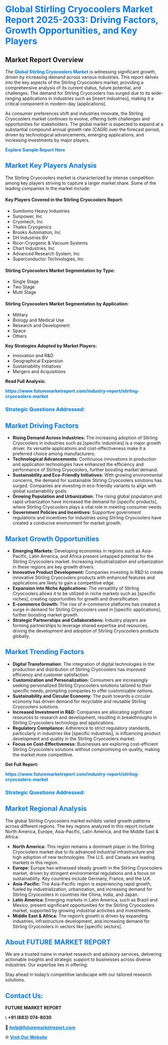 <h1 style="color: #007BFF;">Global Stirling Cryocoolers Market Report 2025-2033: Driving Factors, Growth Opportunities, and Key Players</h1>

<section id="overview">
<h2>Market Report Overview</h2>
<p>The <a href="https://www.futuremarketreport.com/industry-report/stirling-cryocoolers-market" style="color: #007BFF; text-decoration: none;"><strong>Global Stirling Cryocoolers Market</strong></a> is witnessing significant growth, driven by increasing demand across various industries. This report delves into the key aspects of the Stirling Cryocoolers market, providing a comprehensive analysis of its current status, future potential, and challenges. The demand for Stirling Cryocoolers has surged due to its wide-ranging applications in industries such as [insert industries], making it a critical component in modern-day [applications].</p>
<p>As consumer preferences shift and industries innovate, the Stirling Cryocoolers market continues to evolve, offering both challenges and opportunities for stakeholders. The global market is expected to expand at a substantial compound annual growth rate (CAGR) over the forecast period, driven by technological advancements, emerging applications, and increasing investments by major players.</p>
</section>

<section id="overview">
<p><a href="https://www.futuremarketreport.com/request-sample/reportId=32052" style="color: #007BFF; text-decoration: none;"><strong>Explore Sample Report Here</strong></a></p>
</section>

<section id="key-players">
<h2 style="color: #007BFF;">Market Key Players Analysis</h2>
<p>The Stirling Cryocoolers market is characterized by intense competition among key players striving to capture a larger market share. Some of the leading companies in the market include:</p>
<h4>Key Players Covered in the Stirling Cryocoolers Report:</h4>
<ul><li>Sumitomo Heavy Industries</li><li>Sunpower, Inc</li><li>Cryomech, Inc</li><li>Thales Cryogenics</li><li>Brooks Automation, Inc</li><li>DH Industries BV</li><li>Ricor-Cryogenic &amp; Vacuum Systems</li><li>Chart Industries, Inc</li><li>Advanced Research System, Inc</li><li>Superconductor Technologies, Inc</li></ul>
<h4>Stirling Cryocoolers Market Segmentation by Type:</h4>
<ul><li>Single Stage</li><li>Two Stage</li><li>Multi Stage</li></ul>

<h4>Stirling Cryocoolers Market Segmentation by Application:</h4>
<ul><li>Military</li><li>Biology and Medical Use</li><li>Research and Development</li><li>Space</li><li>Others</li></ul>
<p><strong>Key Strategies Adopted by Market Players:</strong></p>
<ul>
<li>Innovation and R&D</li>
<li>Geographical Expansion</li>
<li>Sustainability Initiatives</li>
<li>Mergers and Acquisitions</li>
</ul>
</section>

<section>
<p><strong>Read Full Analysis: </strong></p><a href="https://www.futuremarketreport.com/industry-report/stirling-cryocoolers-market" style="color: #007BFF; text-decoration: none;"><strong>https://www.futuremarketreport.com/industry-report/stirling-cryocoolers-market</strong></a>
<h3 style="color: #007BFF;">Strategic Questions Addressed:</h3>
</section>

<section id="driving-factors">
<h2 style="color: #007BFF;">Market Driving Factors</h2>
<ul>
<li><strong>Rising Demand Across Industries:</strong> The increasing adoption of Stirling Cryocoolers in industries such as [specific industries] is a major growth driver. Its versatile applications and cost-effectiveness make it a preferred choice among manufacturers.</li>
<li><strong>Technological Advancements:</strong> Continuous innovations in production and application technologies have enhanced the efficiency and performance of Stirling Cryocoolers, further boosting market demand.</li>
<li><strong>Sustainability and Eco-Friendly Initiatives:</strong> With growing environmental concerns, the demand for sustainable Stirling Cryocoolers solutions has surged. Companies are investing in eco-friendly variants to align with global sustainability goals.</li>
<li><strong>Growing Population and Urbanization:</strong> The rising global population and rapid urbanization have increased the demand for [specific products], where Stirling Cryocoolers plays a vital role in meeting consumer needs.</li>
<li><strong>Government Policies and Incentives:</strong> Supportive government regulations and incentives for industries using Stirling Cryocoolers have created a conducive environment for market growth.</li>
</ul>
</section>

<section id="growth-opportunities">
<h2 style="color: #007BFF;">Market Growth Opportunities</h2>
<ul>
<li><strong>Emerging Markets:</strong> Developing economies in regions such as Asia-Pacific, Latin America, and Africa present untapped potential for the Stirling Cryocoolers market. Increasing industrialization and urbanization in these regions are key growth drivers.</li>
<li><strong>Innovative Product Development:</strong> Companies investing in R&D to create innovative Stirling Cryocoolers products with enhanced features and applications are likely to gain a competitive edge.</li>
<li><strong>Expansion into Niche Applications:</strong> The versatility of Stirling Cryocoolers allows it to be utilized in niche markets such as [specific niches], creating opportunities for growth and diversification.</li>
<li><strong>E-commerce Growth:</strong> The rise of e-commerce platforms has created a surge in demand for Stirling Cryocoolers used in [specific applications], further boosting market growth.</li>
<li><strong>Strategic Partnerships and Collaborations:</strong> Industry players are forming partnerships to leverage shared expertise and resources, driving the development and adoption of Stirling Cryocoolers products globally.</li>
</ul>
</section>

<section id="trending-factors">
<h2 style="color: #007BFF;">Market Trending Factors</h2>
<ul>
<li><strong>Digital Transformation:</strong> The integration of digital technologies in the production and distribution of Stirling Cryocoolers has improved efficiency and customer satisfaction.</li>
<li><strong>Customization and Personalization:</strong> Consumers are increasingly seeking personalized Stirling Cryocoolers solutions tailored to their specific needs, prompting companies to offer customizable options.</li>
<li><strong>Sustainability and Circular Economy:</strong> The push towards a circular economy has driven demand for recyclable and reusable Stirling Cryocoolers solutions.</li>
<li><strong>Increased Investment in R&D:</strong> Companies are allocating significant resources to research and development, resulting in breakthroughs in Stirling Cryocoolers technology and applications.</li>
<li><strong>Regulatory Compliance:</strong> Adherence to strict regulatory standards, particularly in industries like [specific industries], is influencing product development and quality in the Stirling Cryocoolers market.</li>
<li><strong>Focus on Cost-Effectiveness:</strong> Businesses are exploring cost-efficient Stirling Cryocoolers solutions without compromising on quality, making the market more competitive.</li>
</ul>
</section>

<section>
<p><strong>Get Full Report: </strong></p><a href="https://www.futuremarketreport.com/industry-report/stirling-cryocoolers-market" style="color: #007BFF; text-decoration: none;"><strong>https://www.futuremarketreport.com/industry-report/stirling-cryocoolers-market</strong></a>
<h3 style="color: #007BFF;">Strategic Questions Addressed:</h3>
</section>


<section id="regional-analysis">
<h2 style="color: #007BFF;">Market Regional Analysis</h2>
<p>The global Stirling Cryocoolers market exhibits varied growth patterns across different regions. The key regions analyzed in this report include North America, Europe, Asia-Pacific, Latin America, and the Middle East & Africa:</p>
<ul>
<li><strong>North America:</strong> This region remains a dominant player in the Stirling Cryocoolers market due to its advanced industrial infrastructure and high adoption of new technologies. The U.S. and Canada are leading markets in this region.</li>
<li><strong>Europe:</strong> Europe has witnessed steady growth in the Stirling Cryocoolers market, driven by stringent environmental regulations and a focus on sustainability. Key countries include Germany, France, and the U.K.</li>
<li><strong>Asia-Pacific:</strong> The Asia-Pacific region is experiencing rapid growth, fueled by industrialization, urbanization, and increasing demand for Stirling Cryocoolers in countries like China, India, and Japan.</li>
<li><strong>Latin America:</strong> Emerging markets in Latin America, such as Brazil and Mexico, present significant opportunities for the Stirling Cryocoolers market, supported by growing industrial activities and investments.</li>
<li><strong>Middle East & Africa:</strong> The region’s growth is driven by expanding industries, infrastructure development, and increasing demand for Stirling Cryocoolers in sectors like [specific sectors].</li>
</ul>
</section>

<footer>
<h2 style="color: #007BFF;">About FUTURE MARKET REPORT</h2>
<p>We are a trusted name in market research and advisory services, delivering actionable insights and strategic support to businesses across diverse industries. Our expertise lies in offering:</p>

<p>Stay ahead in today’s competitive landscape with our tailored research solutions.</p>

<h2 style="color: #007BFF;">Contact Us:</h2>
<p><strong>FUTURE MARKET REPORT</strong></p>
<p>📞 <strong>+91 (883) 074-8030</strong></p>
<p>📧 <strong><a href="mailto:help@futuremarketreport.com" style="color: #007BFF;">help@futuremarketreport.com</a></strong></p>
<p>🌐 <strong><a href="https://www.futuremarketreport.com/" style="color: #007BFF;">Visit Our Website</a></strong></p>
</footer>